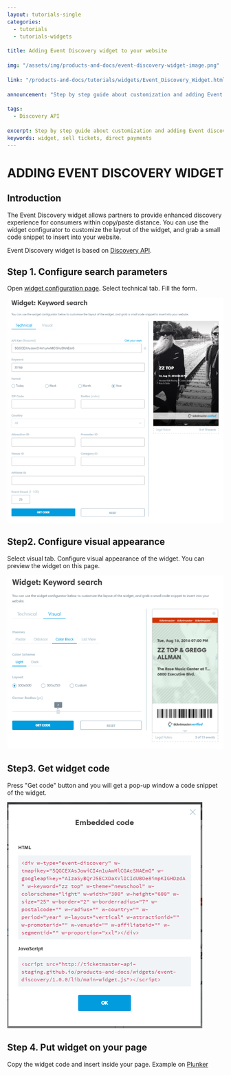 ```yaml
---
layout: tutorials-single
categories: 
  - tutorials
  - tutorials-widgets

title: Adding Event Discovery widget to your website

img: "/assets/img/products-and-docs/event-discovery-widget-image.png"

link: "/products-and-docs/tutorials/widgets/Event_Discovery_Widget.html"

announcement: "Step by step guide about customization and adding Event discovery widget to your website."

tags: 
  - Discovery API

excerpt: Step by step guide about customization and adding Event discovery widget to your website.
keywords: widget, sell tickets, direct payments
---
```


# ADDING EVENT DISCOVERY WIDGET

## Introduction

The Event Discovery widget allows partners to provide enhanced discovery experience for consumers within copy/paste distance.
You can use the widget configurator to customize the layout of the widget, and grab a small code snippet to insert into your website.

Event Discovery widget is based on [Discovery API](/products-and-docs/apis/discovery/).

## Step 1. Configure search parameters

Open [widget configuration page](/products-and-docs/widgets/event-discovery/). Select technical tab. Fill the form.

![Event Discovery widget technical tab](/products-and-docs/tutorials/img/edw-conf1.png)

## Step2. Configure visual appearance

Select visual tab. Configure visual appearance of the widget.
You can preview the widget on this page.

![Event Discovery widget visual tab](/products-and-docs/tutorials/img/edw-conf2.png)

## Step3. Get widget code

Press "Get code" button and you will get a pop-up window a code snippet of the widget.

![Event Discovery widget code](/products-and-docs/tutorials/img/edw-conf3.png)

## Step 4. Put widget on your page

Copy the widget code and insert inside your page.
Example on [Plunker](http://plnkr.co/edit/kqYmh8LQlMbgIxwQ6P9R?p=preview)



